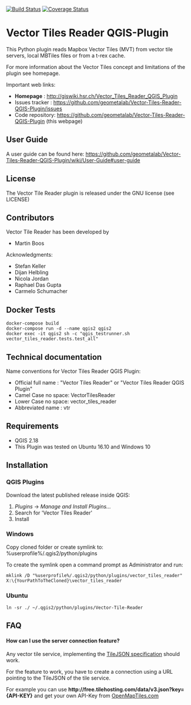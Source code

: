 [![Build Status](https://travis-ci.org/geometalab/Vector-Tiles-Reader-QGIS-Plugin.svg?branch=master)](https://travis-ci.org/geometalab/Vector-Tiles-Reader-QGIS-Plugin)
[![Coverage Status](https://coveralls.io/repos/github/geometalab/Vector-Tiles-Reader-QGIS-Plugin/badge.svg?branch=HEAD)](https://coveralls.io/github/geometalab/Vector-Tiles-Reader-QGIS-Plugin?branch=HEAD)

# Vector Tiles Reader QGIS-Plugin

This Python plugin reads Mapbox Vector Tiles (MVT) from vector tile servers, local MBTiles files or from a t-rex cache.

For more information about the Vector Tiles concept and limitations of the plugin see homepage.

Important web links:
* __Homepage__ : http://giswiki.hsr.ch/Vector_Tiles_Reader_QGIS_Plugin
* Issues tracker : https://github.com/geometalab/Vector-Tiles-Reader-QGIS-Plugin/issues
* Code repository: https://github.com/geometalab/Vector-Tiles-Reader-QGIS-Plugin (this webpage)

## User Guide
A user guide can be found here: https://github.com/geometalab/Vector-Tiles-Reader-QGIS-Plugin/wiki/User-Guide#user-guide

## License

The Vector Tile Reader plugin is released under the GNU license (see LICENSE)

## Contributors

Vector Tile Reader has been developed by

* Martin Boos

Acknowledgments:

* Stefan Keller
* Dijan Helbling
* Nicola Jordan
* Raphael Das Gupta
* Carmelo Schumacher

## Docker Tests

```
docker-compose build
docker-compose run -d --name qgis2 qgis2
docker exec -it qgis2 sh -c "qgis_testrunner.sh vector_tiles_reader.tests.test_all"
```


## Technical documentation

Name conventions for Vector Tiles Reader QGIS Plugin:

* Official full name : "Vector Tiles Reader" or "Vector Tiles Reader QGIS Plugin"
* Camel Case no space: VectorTilesReader
* Lower Case no space: vector_tiles_reader
* Abbreviated name   : vtr

## Requirements
* QGIS 2.18
* This Plugin was tested on Ubuntu 16.10 and Windows 10

## Installation
### QGIS Plugins
Download the latest published release inside QGIS:
1. _Plugins_ -> _Manage and Install Plugins..._
2. Search for 'Vector Tiles Reader'
3. Install

### Windows
Copy cloned folder or create symlink to: 
%userprofile%/.qgis2/python/plugins

To create the symlink open a command prompt as Administrator and run:

```
mklink /D "%userprofile%/.qgis2/python/plugins/vector_tiles_reader" X:\{YourPathToTheCloned}\vector_tiles_reader
```

### Ubuntu
```
ln -sr ./ ~/.qgis2/python/plugins/Vector-Tile-Reader
```

## FAQ

#### How can I use the server connection feature?

Any vector tile service, implementing the [TileJSON specification](https://github.com/mapbox/tilejson-spec/tree/master/2.2.0)  should work.

For the feature to work, you have to create a connection using a URL pointing to the TileJSON of the tile service.

For example you can use **http://free&#46;tilehosting&#46;com/data/v3.json?key={API-KEY}** and get your own API-Key from [OpenMapTiles.com](https://openmaptiles.com/hosting/)
